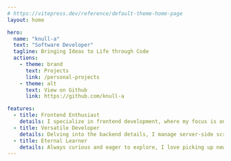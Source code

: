 ```yaml
---
# https://vitepress.dev/reference/default-theme-home-page
layout: home

hero:
  name: "knull-a"
  text: "Software Developer"
  tagline: Bringing Ideas to Life through Code
  actions:
    - theme: brand
      text: Projects
      link: /personal-projects
    - theme: alt
      text: View on Github
      link: https://github.com/knull-a

features:
  - title: Frontend Enthusiast
    details: I specialize in frontend development, where my focus is on crafting engaging user experiences. I bring together creativity and functionality to transform ideas into interactive interfaces.
  - title: Versatile Developer
    details: Delving into the backend details, I manage server-side scripting and database tasks. I also have experience in developing mobile applications.
  - title: Eternal Learner
    details: Always curious and eager to explore, I love picking up new technologies and methods, keeping my skills fresh and up-to-date.
---
```


